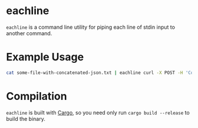 # eachline

`eachline` is a command line utility for piping each line of stdin input to another command.

# Example Usage

```bash
cat some-file-with-concatenated-json.txt | eachline curl -X POST -H 'Content-Type: application/json' http://some-url
```

# Compilation

`eachline` is built with [Cargo](http://crates.io/), so you need only run `cargo build --release` to build the binary.
